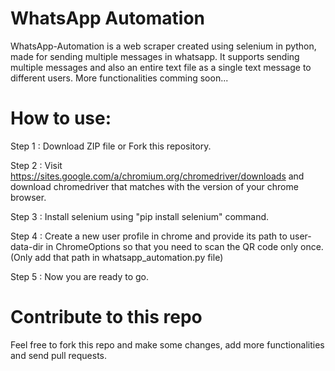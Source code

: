 # WhatsApp Automation

WhatsApp-Automation is a web scraper created using selenium in python, made for sending multiple messages in whatsapp. It supports sending multiple messages and also an entire text file as a single text message to different users. More functionalities comming soon...

# How to use:

Step 1 : Download ZIP file or Fork this repository.

Step 2 : Visit  https://sites.google.com/a/chromium.org/chromedriver/downloads and download chromedriver that matches with the version of your chrome browser.

Step 3 : Install selenium using "pip install selenium" command.

Step 4 : Create a new user profile in chrome and provide its path to user-data-dir in ChromeOptions so that you need to scan the QR code only once. (Only add that path in whatsapp_automation.py file)

Step 5 : Now you are ready to go.

# Contribute to this repo

Feel free to fork this repo and make some changes, add more functionalities and send pull requests.